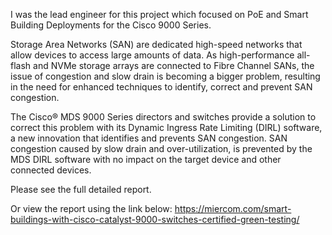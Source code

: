 I was the lead engineer for this project which focused on PoE and Smart Building Deployments for the Cisco 9000 Series.

Storage Area Networks (SAN) are dedicated high-speed networks that allow devices to access large amounts of data. As high-performance all-flash and NVMe storage arrays are connected to Fibre Channel SANs, the issue of congestion and slow drain is becoming a bigger problem, resulting in the need for enhanced techniques to identify, correct and prevent SAN congestion.

The Cisco® MDS 9000 Series directors and switches provide a solution to correct this problem with its Dynamic Ingress Rate Limiting (DIRL) software, a new innovation that identifies and prevents SAN congestion. SAN congestion caused by slow drain and over-utilization, is prevented by the MDS DIRL software with no impact on the target device and other connected devices.

Please see the full detailed report.

Or view the report using the link below:
https://miercom.com/smart-buildings-with-cisco-catalyst-9000-switches-certified-green-testing/
